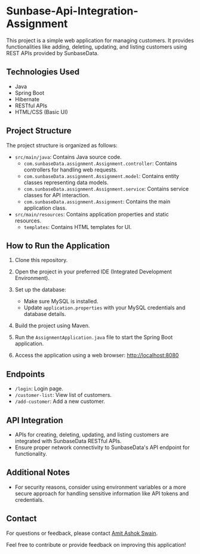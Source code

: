 # Sunbase-Api-Integration-Assignment

This project is a simple web application for managing customers. It provides functionalities like adding, deleting, updating, and listing customers using REST APIs provided by SunbaseData.

## Technologies Used

- Java
- Spring Boot
- Hibernate
- RESTful APIs
- HTML/CSS (Basic UI)

## Project Structure

The project structure is organized as follows:

- `src/main/java`: Contains Java source code.
  - `com.sunbaseData.assignment.Assignment.controller`: Contains controllers for handling web requests.
  - `com.sunbaseData.assignment.Assignment.model`: Contains entity classes representing data models.
  - `com.sunbaseData.assignment.Assignment.service`: Contains service classes for API interaction.
  - `com.sunbaseData.assignment.Assignment`: Contains the main application class.
- `src/main/resources`: Contains application properties and static resources.
  - `templates`: Contains HTML templates for UI.

## How to Run the Application

1. Clone this repository.

2. Open the project in your preferred IDE (Integrated Development Environment).

3. Set up the database:
   - Make sure MySQL is installed.
   - Update `application.properties` with your MySQL credentials and database details.

4. Build the project using Maven.

5. Run the `AssignmentApplication.java` file to start the Spring Boot application.

6. Access the application using a web browser: [http://localhost:8080](http://localhost:8080)

## Endpoints

- `/login`: Login page.
- `/customer-list`: View list of customers.
- `/add-customer`: Add a new customer.

## API Integration

- APIs for creating, deleting, updating, and listing customers are integrated with SunbaseData RESTful APIs.
- Ensure proper network connectivity to SunbaseData's API endpoint for functionality.

## Additional Notes

- For security reasons, consider using environment variables or a more secure approach for handling sensitive information like API tokens and credentials.

## Contact

For questions or feedback, please contact [Amit Ashok Swain](mailto:business.amitswain@gmail.com).

Feel free to contribute or provide feedback on improving this application!

